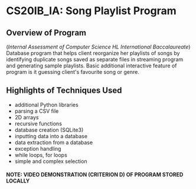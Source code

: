 # CS20IB_IA: Song Playlist Program

## Overview of Program
(_Internal Assessment of Computer Science HL International Baccalaureate_) 
Database program that helps client reorganize her playlists of songs by identifying duplicate songs saved as separate files in streaming program and generating sample playlists. Basic additional interactive feature of program is it guessing client's favourite song or genre.

## Highlights of Techniques Used
* additional Python libraries
* parsing a CSV file
* 2D arrays
* recursive functions
* database creation (SQLite3)
* inputting data into a database
* data extraction from a database
* exception handling
* while loops, for loops
* simple and complex selection

#### NOTE: VIDEO DEMONSTRATION (CRITERION D) OF PROGRAM STORED LOCALLY ####

